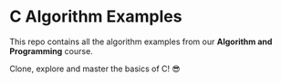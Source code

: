 # C Algorithm Examples

This repo contains all the algorithm examples from our **Algorithm and Programming** course.

Clone, explore and master the basics of C! 😎
